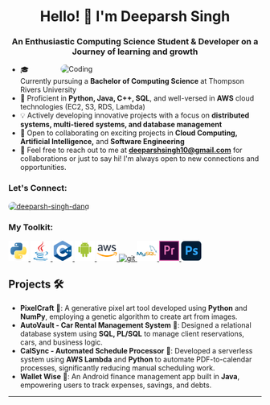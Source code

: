 <h1 align="center">Hello! 👋 I'm Deeparsh Singh</h1>
<h3 align="center">An Enthusiastic Computing Science Student & Developer on a Journey of learning and growth</h3>
<img align="right" alt="Coding" width="400" src="https://user-images.githubusercontent.com/74038190/212749447-bfb7e725-6987-49d9-ae85-2015e3e7cc41.gif" style="border-radius: 15px;">

- 🎓 Currently pursuing a **Bachelor of Computing Science** at Thompson Rivers University
- 🔧 Proficient in **Python, Java, C++, SQL**, and well-versed in **AWS** cloud technologies (EC2, S3, RDS, Lambda)
- 💡 Actively developing innovative projects with a focus on **distributed systems, multi-tiered systems, and database management**
- 🤝 Open to collaborating on exciting projects in **Cloud Computing, Artificial Intelligence,** and **Software Engineering**
- 💌 Feel free to reach out to me at **deeparshsingh10@gmail.com** for collaborations or just to say hi! I'm always open to new connections and opportunities.

### Let's Connect:

<p align="left">
    <a href="https://www.linkedin.com/in/deeparsh010/" target="blank">
        <img align="center" src="https://raw.githubusercontent.com/rahuldkjain/github-profile-readme-generator/master/src/images/icons/Social/linked-in-alt.svg" alt="deeparsh-singh-dang" height="30" width="40" style="border-radius: 15px;" />
    </a>
</p>

<h3 align="left">My Toolkit:</h3>
<p align="left">
    <a href="https://www.python.org" target="_blank" rel="noreferrer">
        <img src="https://raw.githubusercontent.com/devicons/devicon/master/icons/python/python-original.svg" alt="python" width="40" height="40"/> 
    </a>
    <a href="https://www.java.com" target="_blank" rel="noreferrer">
        <img src="https://raw.githubusercontent.com/devicons/devicon/master/icons/java/java-original.svg" alt="java" width="40" height="40"/> 
    </a>
    </a>
    <a href="https://www.w3schools.com/cpp/" target="_blank" rel="noreferrer">
        <img src="https://raw.githubusercontent.com/devicons/devicon/refs/heads/master/icons/cplusplus/cplusplus-original.svg" alt="c++" width="40" height="40"/> 
    </a>
    <a href="https://developer.android.com" target="_blank" rel="noreferrer">
        <img src="https://raw.githubusercontent.com/devicons/devicon/master/icons/android/android-original-wordmark.svg" alt="android" width="40" height="40"/> 
    </a>
    <a href="https://aws.amazon.com" target="_blank" rel="noreferrer">
        <img src="https://raw.githubusercontent.com/devicons/devicon/master/icons/amazonwebservices/amazonwebservices-original-wordmark.svg" alt="aws" width="40" height="40"/> 
    </a>
    <a href="https://git-scm.com/" target="_blank" rel="noreferrer">
        <img src="https://www.vectorlogo.zone/logos/git-scm/git-scm-icon.svg" alt="git" width="40" height="40"/>
    </a>
    <a href="https://www.mysql.com/" target="_blank" rel="noreferrer">
        <img src="https://raw.githubusercontent.com/devicons/devicon/refs/heads/master/icons/mysql/mysql-original-wordmark.svg" alt="MySQL" width="40" height="40"/>
    </a>
    <a href="https://www.adobe.com/ca/products/premiere.html" target="_blank" rel="noreferrer">
        <img src="https://raw.githubusercontent.com/devicons/devicon/refs/heads/master/icons/premierepro/premierepro-original.svg" alt="PremierePro" width="40" height="40"/>
    </a>
    <a href="https://www.adobe.com/ca/products/photoshop.html" target="_blank" rel="noreferrer">
        <img src="https://raw.githubusercontent.com/devicons/devicon/refs/heads/master/icons/photoshop/photoshop-original.svg" alt="Photoshop" width="40" height="40"/>
    </a>
</p>

## Projects 🛠

- **PixelCraft** 🎨: A generative pixel art tool developed using **Python** and **NumPy**, employing a genetic algorithm to create art from images.
- **AutoVault - Car Rental Management System** 🚗: Designed a relational database system using **SQL, PL/SQL** to manage client reservations, cars, and business logic.
- **CalSync - Automated Schedule Processor** 📅: Developed a serverless system using **AWS Lambda** and **Python** to automate PDF-to-calendar processes, significantly reducing manual scheduling work.
- **Wallet Wise** 💸: An Android finance management app built in **Java**, empowering users to track expenses, savings, and debts.



---

